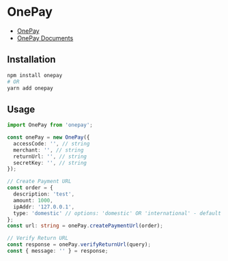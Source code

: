 # OnePay

- [OnePay](https://www.onepay.vn/)
- [OnePay Documents](https://mtf.onepay.vn/developer/)

## Installation

```sh
npm install onepay
# OR
yarn add onepay
```

## Usage

```ts
import OnePay from 'onepay';

const onePay = new OnePay({
  accessCode: '', // string
  merchant: '', // string
  returnUrl: '', // string
  secretKey: '', // string
});

// Create Payment URL
const order = {
  description: 'test',
  amount: 1000,
  ipAddr: '127.0.0.1',
  type: 'domestic' // options: 'domestic' OR 'international' - default "domestic"
};
const url: string = onePay.createPaymentUrl(order);

// Verify Return URL
const response = onePay.verifyReturnUrl(query);
const { message: '' } = response;
```
